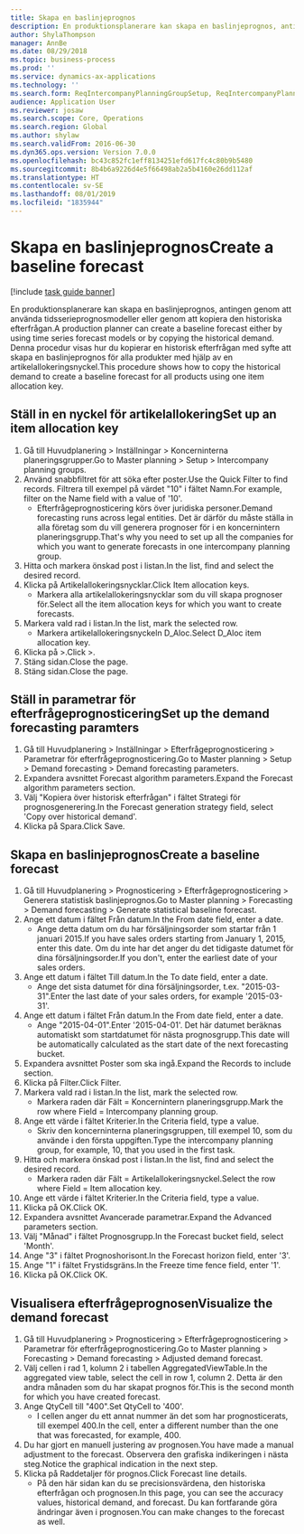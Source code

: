 ```yaml
---
title: Skapa en baslinjeprognos
description: En produktionsplanerare kan skapa en baslinjeprognos, antingen genom att använda tidsserieprognosmodeller eller genom att kopiera den historiska efterfrågan.
author: ShylaThompson
manager: AnnBe
ms.date: 08/29/2018
ms.topic: business-process
ms.prod: ''
ms.service: dynamics-ax-applications
ms.technology: ''
ms.search.form: ReqIntercompanyPlanningGroupSetup, ReqIntercompanyPlanningGroupAllocKeys, ReqDemPlanForecastParameters, ReqDemPlanCreateForecastDialog, SysQueryForm, ReqDemPlanForecastViewer
audience: Application User
ms.reviewer: josaw
ms.search.scope: Core, Operations
ms.search.region: Global
ms.author: shylaw
ms.search.validFrom: 2016-06-30
ms.dyn365.ops.version: Version 7.0.0
ms.openlocfilehash: bc43c852fc1eff8134251efd617fc4c80b9b5480
ms.sourcegitcommit: 8b4b6a9226d4e5f66498ab2a5b4160e26dd112af
ms.translationtype: HT
ms.contentlocale: sv-SE
ms.lasthandoff: 08/01/2019
ms.locfileid: "1835944"
---
```

# <a name="create-a-baseline-forecast"></a><span data-ttu-id="fb066-103">Skapa en baslinjeprognos</span><span class="sxs-lookup"><span data-stu-id="fb066-103">Create a baseline forecast</span></span>

[!include [task guide banner](../../includes/task-guide-banner.md)]

<span data-ttu-id="fb066-104">En produktionsplanerare kan skapa en baslinjeprognos, antingen genom att använda tidsserieprognosmodeller eller genom att kopiera den historiska efterfrågan.</span><span class="sxs-lookup"><span data-stu-id="fb066-104">A production planner can create a baseline forecast either by using time series forecast models or by copying the historical demand.</span></span> <span data-ttu-id="fb066-105">Denna procedur visas hur du kopierar en historisk efterfrågan med syfte att skapa en baslinjeprognos för alla produkter med hjälp av en artikelallokeringsnyckel.</span><span class="sxs-lookup"><span data-stu-id="fb066-105">This procedure shows how to copy the historical demand to create a baseline forecast for all products using one item allocation key.</span></span> 


## <a name="set-up-an-item-allocation-key"></a><span data-ttu-id="fb066-106">Ställ in en nyckel för artikelallokering</span><span class="sxs-lookup"><span data-stu-id="fb066-106">Set up an item allocation key</span></span>
1. <span data-ttu-id="fb066-107">Gå till Huvudplanering > Inställningar > Koncerninterna planeringsgrupper.</span><span class="sxs-lookup"><span data-stu-id="fb066-107">Go to Master planning > Setup > Intercompany planning groups.</span></span>
2. <span data-ttu-id="fb066-108">Använd snabbfiltret för att söka efter poster.</span><span class="sxs-lookup"><span data-stu-id="fb066-108">Use the Quick Filter to find records.</span></span> <span data-ttu-id="fb066-109">Filtrera till exempel på värdet "10" i fältet Namn.</span><span class="sxs-lookup"><span data-stu-id="fb066-109">For example, filter on the Name field with a value of '10'.</span></span>
    * <span data-ttu-id="fb066-110">Efterfrågeprognosticering körs över juridiska personer.</span><span class="sxs-lookup"><span data-stu-id="fb066-110">Demand forecasting runs across legal entities.</span></span> <span data-ttu-id="fb066-111">Det är därför du måste ställa in alla företag som du vill generera prognoser för i en koncernintern planeringsgrupp.</span><span class="sxs-lookup"><span data-stu-id="fb066-111">That's why you need to set up all the companies for which you want to generate forecasts in one intercompany planning group.</span></span>  
3. <span data-ttu-id="fb066-112">Hitta och markera önskad post i listan.</span><span class="sxs-lookup"><span data-stu-id="fb066-112">In the list, find and select the desired record.</span></span>
4. <span data-ttu-id="fb066-113">Klicka på Artikelallokeringsnycklar.</span><span class="sxs-lookup"><span data-stu-id="fb066-113">Click Item allocation keys.</span></span>
    * <span data-ttu-id="fb066-114">Markera alla artikelallokeringsnycklar som du vill skapa prognoser för.</span><span class="sxs-lookup"><span data-stu-id="fb066-114">Select all the item allocation keys for which you want to create forecasts.</span></span>  
5. <span data-ttu-id="fb066-115">Markera vald rad i listan.</span><span class="sxs-lookup"><span data-stu-id="fb066-115">In the list, mark the selected row.</span></span>
    * <span data-ttu-id="fb066-116">Markera artikelallokeringsnyckeln D_Aloc.</span><span class="sxs-lookup"><span data-stu-id="fb066-116">Select D_Aloc item allocation key.</span></span>  
6. <span data-ttu-id="fb066-117">Klicka på >.</span><span class="sxs-lookup"><span data-stu-id="fb066-117">Click >.</span></span>
7. <span data-ttu-id="fb066-118">Stäng sidan.</span><span class="sxs-lookup"><span data-stu-id="fb066-118">Close the page.</span></span>
8. <span data-ttu-id="fb066-119">Stäng sidan.</span><span class="sxs-lookup"><span data-stu-id="fb066-119">Close the page.</span></span>

## <a name="set-up-the-demand-forecasting-paramters"></a><span data-ttu-id="fb066-120">Ställ in parametrar för efterfrågeprognosticering</span><span class="sxs-lookup"><span data-stu-id="fb066-120">Set up the demand forecasting paramters</span></span>
1. <span data-ttu-id="fb066-121">Gå till Huvudplanering > Inställningar > Efterfrågeprognosticering > Parametrar för efterfrågeprognosticering.</span><span class="sxs-lookup"><span data-stu-id="fb066-121">Go to Master planning > Setup > Demand forecasting > Demand forecasting parameters.</span></span>
2. <span data-ttu-id="fb066-122">Expandera avsnittet Forecast algorithm parameters.</span><span class="sxs-lookup"><span data-stu-id="fb066-122">Expand the Forecast algorithm parameters section.</span></span>
3. <span data-ttu-id="fb066-123">Välj "Kopiera över historisk efterfrågan" i fältet Strategi för prognosgenerering.</span><span class="sxs-lookup"><span data-stu-id="fb066-123">In the Forecast generation strategy field, select 'Copy over historical demand'.</span></span>
4. <span data-ttu-id="fb066-124">Klicka på Spara.</span><span class="sxs-lookup"><span data-stu-id="fb066-124">Click Save.</span></span>

## <a name="create-a-baseline-forecast"></a><span data-ttu-id="fb066-125">Skapa en baslinjeprognos</span><span class="sxs-lookup"><span data-stu-id="fb066-125">Create a baseline forecast</span></span>
1. <span data-ttu-id="fb066-126">Gå till Huvudplanering > Prognosticering > Efterfrågeprognosticering > Generera statistisk baslinjeprognos.</span><span class="sxs-lookup"><span data-stu-id="fb066-126">Go to Master planning > Forecasting > Demand forecasting > Generate statistical baseline forecast.</span></span>
2. <span data-ttu-id="fb066-127">Ange ett datum i fältet Från datum.</span><span class="sxs-lookup"><span data-stu-id="fb066-127">In the From date field, enter a date.</span></span>
    * <span data-ttu-id="fb066-128">Ange detta datum om du har försäljningsorder som startar från 1 januari 2015.</span><span class="sxs-lookup"><span data-stu-id="fb066-128">If you have sales orders starting from January 1, 2015, enter this date.</span></span> <span data-ttu-id="fb066-129">Om du inte har det anger du det tidigaste datumet för dina försäljningsorder.</span><span class="sxs-lookup"><span data-stu-id="fb066-129">If you don't, enter the earliest date of your sales orders.</span></span>  
3. <span data-ttu-id="fb066-130">Ange ett datum i fältet Till datum.</span><span class="sxs-lookup"><span data-stu-id="fb066-130">In the To date field, enter a date.</span></span>
    * <span data-ttu-id="fb066-131">Ange det sista datumet för dina försäljningsorder, t.ex. "2015-03-31".</span><span class="sxs-lookup"><span data-stu-id="fb066-131">Enter the last date of your sales orders, for example '2015-03-31'.</span></span>  
4. <span data-ttu-id="fb066-132">Ange ett datum i fältet Från datum.</span><span class="sxs-lookup"><span data-stu-id="fb066-132">In the From date field, enter a date.</span></span>
    * <span data-ttu-id="fb066-133">Ange "2015-04-01".</span><span class="sxs-lookup"><span data-stu-id="fb066-133">Enter '2015-04-01'.</span></span> <span data-ttu-id="fb066-134">Det här datumet beräknas automatiskt som startdatumet för nästa prognosgrupp.</span><span class="sxs-lookup"><span data-stu-id="fb066-134">This date will be automatically calculated as the start date of the next forecasting bucket.</span></span>  
5. <span data-ttu-id="fb066-135">Expandera avsnittet Poster som ska ingå.</span><span class="sxs-lookup"><span data-stu-id="fb066-135">Expand the Records to include section.</span></span>
6. <span data-ttu-id="fb066-136">Klicka på Filter.</span><span class="sxs-lookup"><span data-stu-id="fb066-136">Click Filter.</span></span>
7. <span data-ttu-id="fb066-137">Markera vald rad i listan.</span><span class="sxs-lookup"><span data-stu-id="fb066-137">In the list, mark the selected row.</span></span>
    * <span data-ttu-id="fb066-138">Markera raden där Fält = Koncernintern planeringsgrupp.</span><span class="sxs-lookup"><span data-stu-id="fb066-138">Mark the row where Field = Intercompany planning group.</span></span>  
8. <span data-ttu-id="fb066-139">Ange ett värde i fältet Kriterier.</span><span class="sxs-lookup"><span data-stu-id="fb066-139">In the Criteria field, type a value.</span></span>
    * <span data-ttu-id="fb066-140">Skriv den koncerninterna planeringsgruppen, till exempel 10, som du använde i den första uppgiften.</span><span class="sxs-lookup"><span data-stu-id="fb066-140">Type the intercompany planning group, for example, 10, that you used in the first task.</span></span>  
9. <span data-ttu-id="fb066-141">Hitta och markera önskad post i listan.</span><span class="sxs-lookup"><span data-stu-id="fb066-141">In the list, find and select the desired record.</span></span>
    * <span data-ttu-id="fb066-142">Markera raden där Fält = Artikelallokeringsnyckel.</span><span class="sxs-lookup"><span data-stu-id="fb066-142">Select the row where Field = Item allocation key.</span></span>  
10. <span data-ttu-id="fb066-143">Ange ett värde i fältet Kriterier.</span><span class="sxs-lookup"><span data-stu-id="fb066-143">In the Criteria field, type a value.</span></span>
11. <span data-ttu-id="fb066-144">Klicka på OK.</span><span class="sxs-lookup"><span data-stu-id="fb066-144">Click OK.</span></span>
12. <span data-ttu-id="fb066-145">Expandera avsnittet Avancerade parametrar.</span><span class="sxs-lookup"><span data-stu-id="fb066-145">Expand the Advanced parameters section.</span></span>
13. <span data-ttu-id="fb066-146">Välj "Månad" i fältet Prognosgrupp.</span><span class="sxs-lookup"><span data-stu-id="fb066-146">In the Forecast bucket field, select 'Month'.</span></span>
14. <span data-ttu-id="fb066-147">Ange "3" i fältet Prognoshorisont.</span><span class="sxs-lookup"><span data-stu-id="fb066-147">In the Forecast horizon field, enter '3'.</span></span>
15. <span data-ttu-id="fb066-148">Ange "1" i fältet Frystidsgräns.</span><span class="sxs-lookup"><span data-stu-id="fb066-148">In the Freeze time fence field, enter '1'.</span></span>
16. <span data-ttu-id="fb066-149">Klicka på OK.</span><span class="sxs-lookup"><span data-stu-id="fb066-149">Click OK.</span></span>

## <a name="visualize-the-demand-forecast"></a><span data-ttu-id="fb066-150">Visualisera efterfrågeprognosen</span><span class="sxs-lookup"><span data-stu-id="fb066-150">Visualize the demand forecast</span></span>
1. <span data-ttu-id="fb066-151">Gå till Huvudplanering > Prognosticering > Efterfrågeprognosticering > Parametrar för efterfrågeprognosticering.</span><span class="sxs-lookup"><span data-stu-id="fb066-151">Go to Master planning > Forecasting > Demand forecasting > Adjusted demand forecast.</span></span>
2. <span data-ttu-id="fb066-152">Välj cellen i rad 1, kolumn 2 i tabellen AggregatedViewTable.</span><span class="sxs-lookup"><span data-stu-id="fb066-152">In the aggregated view table, select the cell in row 1, column 2.</span></span> <span data-ttu-id="fb066-153">Detta är den andra månaden som du har skapat prognos för.</span><span class="sxs-lookup"><span data-stu-id="fb066-153">This is the second month for which you have created forecast.</span></span>
3. <span data-ttu-id="fb066-154">Ange QtyCell till "400".</span><span class="sxs-lookup"><span data-stu-id="fb066-154">Set QtyCell to '400'.</span></span>
    * <span data-ttu-id="fb066-155">I cellen anger du ett annat nummer än det som har prognosticerats, till exempel 400.</span><span class="sxs-lookup"><span data-stu-id="fb066-155">In the cell, enter a different number than the one that was forecasted, for example, 400.</span></span>  
4. <span data-ttu-id="fb066-156">Du har gjort en manuell justering av prognosen.</span><span class="sxs-lookup"><span data-stu-id="fb066-156">You have made a manual adjustment to the forecast.</span></span> <span data-ttu-id="fb066-157">Observera den grafiska indikeringen i nästa steg.</span><span class="sxs-lookup"><span data-stu-id="fb066-157">Notice the graphical indication in the next step.</span></span>
5. <span data-ttu-id="fb066-158">Klicka på Raddetaljer för prognos.</span><span class="sxs-lookup"><span data-stu-id="fb066-158">Click Forecast line details.</span></span>
    * <span data-ttu-id="fb066-159">På den här sidan kan du se precisionsvärdena, den historiska efterfrågan och prognosen.</span><span class="sxs-lookup"><span data-stu-id="fb066-159">In this page, you can see the accuracy values, historical demand, and forecast.</span></span> <span data-ttu-id="fb066-160">Du kan fortfarande göra ändringar även i prognosen.</span><span class="sxs-lookup"><span data-stu-id="fb066-160">You can make changes to the forecast as well.</span></span>  

